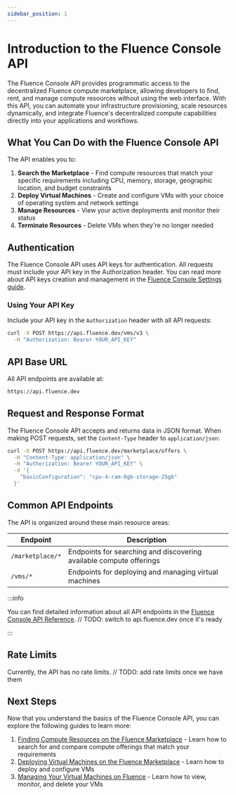 ```yaml
---
sidebar_position: 1
---
```


# Introduction to the Fluence Console API

The Fluence Console API provides programmatic access to the decentralized Fluence compute marketplace, allowing developers to find, rent, and manage compute resources without using the web interface. With this API, you can automate your infrastructure provisioning, scale resources dynamically, and integrate Fluence's decentralized compute capabilities directly into your applications and workflows.

## What You Can Do with the Fluence Console API

The API enables you to:

1. **Search the Marketplace** - Find compute resources that match your specific requirements including CPU, memory, storage, geographic location, and budget constraints
2. **Deploy Virtual Machines** - Create and configure VMs with your choice of operating system and network settings
3. **Manage Resources** - View your active deployments and monitor their status
4. **Terminate Resources** - Delete VMs when they're no longer needed

## Authentication

The Fluence Console API uses API keys for authentication. All requests must include your API key in the Authorization header. You can read more about API keys creation and management in the [Fluence Console Settings guide](../settings/settings.md).

### Using Your API Key

Include your API key in the `Authorization` header with all API requests:

```bash
curl -X POST https://api.fluence.dev/vms/v3 \
  -H "Authorization: Bearer YOUR_API_KEY"
```

## API Base URL

All API endpoints are available at:

```bash
https://api.fluence.dev
```

## Request and Response Format

The Fluence Console API accepts and returns data in JSON format. When making POST requests, set the `Content-Type` header to `application/json`:

```bash
curl -X POST https://api.fluence.dev/marketplace/offers \
  -H "Content-Type: application/json" \
  -H "Authorization: Bearer YOUR_API_KEY" \
  -d '{
    "basicConfiguration": "cpu-4-ram-8gb-storage-25gb"
  }'
```

## Common API Endpoints

The API is organized around these main resource areas:

| Endpoint         | Description                                                         |
| ---------------- | ------------------------------------------------------------------- |
| `/marketplace/*` | Endpoints for searching and discovering available compute offerings |
| `/vms/*`         | Endpoints for deploying and managing virtual machines               |

:::info

You can find detailed information about all API endpoints in the [Fluence Console API Reference](https://vodopad.mainnet.fluence.dev/docs). // TODO: switch to api.fluence.dev once it's ready

:::

## Rate Limits

Currently, the API has no rate limits. // TODO: add rate limits once we have them

## Next Steps

Now that you understand the basics of the Fluence Console API, you can explore the following guides to learn more:

1. [Finding Compute Resources on the Fluence Marketplace](./get_offerings/get_offerings.md) - Learn how to search for and compare compute offerings that match your requirements
2. [Deploying Virtual Machines on the Fluence Marketplace](./order_vm/order_vm.md) - Learn how to deploy and configure VMs
3. [Managing Your Virtual Machines on Fluence](./manage_vms/manage_vms.md) - Learn how to view, monitor, and delete your VMs

